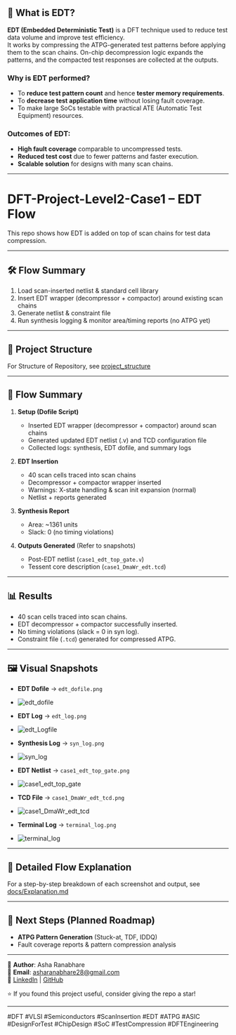 ## 🔹 What is EDT?
**EDT (Embedded Deterministic Test)** is a DFT technique used to reduce test data volume and improve test efficiency.  
It works by compressing the ATPG-generated test patterns before applying them to the scan chains. On-chip decompression logic expands the patterns, and the compacted test responses are collected at the outputs.  

### Why is EDT performed?
- To **reduce test pattern count** and hence **tester memory requirements**.  
- To **decrease test application time** without losing fault coverage.  
- To make large SoCs testable with practical ATE (Automatic Test Equipment) resources.  

### Outcomes of EDT:
- **High fault coverage** comparable to uncompressed tests.  
- **Reduced test cost** due to fewer patterns and faster execution.  
- **Scalable solution** for designs with many scan chains.

---
# DFT-Project-Level2-Case1 – EDT Flow

This repo shows how EDT is added on top of scan chains for test data compression.

---

## 🛠️ Flow Summary

1. Load scan-inserted netlist & standard cell library  
2. Insert EDT wrapper (decompressor + compactor) around existing scan chains  
3. Generate netlist & constraint file  
4. Run synthesis logging & monitor area/timing reports (no ATPG yet)

---

## 📂 Project Structure
For Structure of Repository, see 
 [project_structure](https://github.com/asha-0905/DFT-Project---Level2-DFT/blob/main/EDT_Repo_srtucture.pdf)

---

## 🚀 Flow Summary  

1. **Setup (Dofile Script)**  
   - Inserted EDT wrapper (decompressor + compactor) around scan chains
   - Generated updated EDT netlist (.v) and TCD configuration file
   - Collected logs: synthesis, EDT dofile, and summary logs
  

2. **EDT Insertion**  
   - 40 scan cells traced into scan chains  
   - Decompressor + compactor wrapper inserted  
   - Warnings: X-state handling & scan init expansion (normal)  
   - Netlist + reports generated  

3. **Synthesis Report**  
   - Area: ~1361 units  
   - Slack: 0 (no timing violations)  

4. **Outputs Generated** (Refer to snapshots)
   - Post-EDT netlist (`case1_edt_top_gate.v`)  
   - Tessent core description (`case1_DmaWr_edt.tcd`)  

---

## 📊 Results

- 40 scan cells traced into scan chains.  
- EDT decompressor + compactor successfully inserted.  
- No timing violations (slack = 0 in syn log).  
- Constraint file (`.tcd`) generated for compressed ATPG.

---

## 🖼️ Visual Snapshots  

- **EDT Dofile** → `edt_dofile.png`
- ![edt_dofile](https://github.com/asha-0905/DFT-Project---Level2-DFT/blob/main/EDT_Dofile.png)
  
- **EDT Log** → `edt_log.png`
- ![edt_Logfile](https://github.com/asha-0905/DFT-Project---Level2-DFT/blob/main/EDT_Logfile.png?raw=true)
  
- **Synthesis Log** → `syn_log.png`
- ![syn_log](https://github.com/asha-0905/DFT-Project---Level2-DFT/blob/main/EDT_Syn_log.png?raw=true)
  
- **EDT Netlist** → `case1_edt_top_gate.png`
- ![case1_edt_top_gate](https://github.com/asha-0905/DFT-Project---Level2-DFT/blob/main/case1_edt_top_gate.png?raw=true)
  
- **TCD File** → `case1_DmaWr_edt_tcd.png`
- ![case1_DmaWr_edt_tcd](https://github.com/asha-0905/DFT-Project---Level2-DFT/blob/main/case1_DmaWr_edt.tcl1.png?raw=true)
  
- **Terminal Log** → `terminal_log.png`
- ![terminal_log](https://github.com/asha-0905/DFT-Project---Level2-DFT/blob/main/terminal.png?raw=true)

---

## 📖 Detailed Flow Explanation
For a step-by-step breakdown of each screenshot and output, see 
 [docs/Explanation.md](https://github.com/asha-0905/DFT-Project---Level2-DFT/blob/main/EDT_Explanation.pdf)
 
---

## 🔮 Next Steps (Planned Roadmap)  

- **ATPG Pattern Generation** (Stuck-at, TDF, IDDQ)  
- Fault coverage reports & pattern compression analysis  

---

👤 **Author**: Asha Ranabhare  
📧 **Email**: asharanabhare28@gmail.com  
🔗 [LinkedIn](#) | [GitHub](#)  

⭐ If you found this project useful, consider giving the repo a star!

---

#DFT #VLSI #Semiconductors #ScanInsertion #EDT #ATPG #ASIC #DesignForTest #ChipDesign #SoC #TestCompression #DFTEngineering
